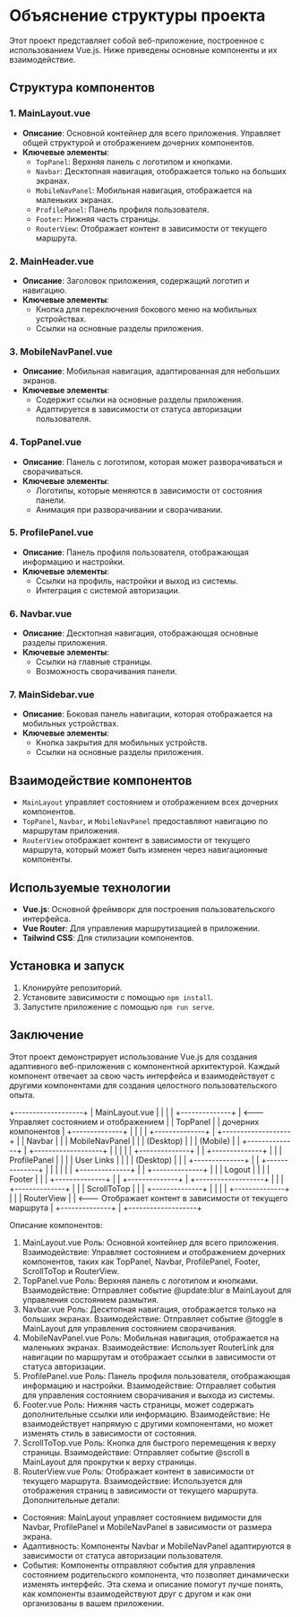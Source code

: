 # Объяснение структуры проекта

Этот проект представляет собой веб-приложение, построенное с использованием Vue.js. Ниже приведены основные компоненты и их взаимодействие.

## Структура компонентов

### 1. MainLayout.vue
- **Описание**: Основной контейнер для всего приложения. Управляет общей структурой и отображением дочерних компонентов.
- **Ключевые элементы**:
  - `TopPanel`: Верхняя панель с логотипом и кнопками.
  - `Navbar`: Десктопная навигация, отображается только на больших экранах.
  - `MobileNavPanel`: Мобильная навигация, отображается на маленьких экранах.
  - `ProfilePanel`: Панель профиля пользователя.
  - `Footer`: Нижняя часть страницы.
  - `RouterView`: Отображает контент в зависимости от текущего маршрута.

### 2. MainHeader.vue
- **Описание**: Заголовок приложения, содержащий логотип и навигацию.
- **Ключевые элементы**:
  - Кнопка для переключения бокового меню на мобильных устройствах.
  - Ссылки на основные разделы приложения.

### 3. MobileNavPanel.vue
- **Описание**: Мобильная навигация, адаптированная для небольших экранов.
- **Ключевые элементы**:
  - Содержит ссылки на основные разделы приложения.
  - Адаптируется в зависимости от статуса авторизации пользователя.

### 4. TopPanel.vue
- **Описание**: Панель с логотипом, которая может разворачиваться и сворачиваться.
- **Ключевые элементы**:
  - Логотипы, которые меняются в зависимости от состояния панели.
  - Анимация при разворачивании и сворачивании.

### 5. ProfilePanel.vue
- **Описание**: Панель профиля пользователя, отображающая информацию и настройки.
- **Ключевые элементы**:
  - Ссылки на профиль, настройки и выход из системы.
  - Интеграция с системой авторизации.

### 6. Navbar.vue
- **Описание**: Десктопная навигация, отображающая основные разделы приложения.
- **Ключевые элементы**:
  - Ссылки на главные страницы.
  - Возможность сворачивания панели.

### 7. MainSidebar.vue
- **Описание**: Боковая панель навигации, которая отображается на мобильных устройствах.
- **Ключевые элементы**:
  - Кнопка закрытия для мобильных устройств.
  - Ссылки на основные разделы приложения.

## Взаимодействие компонентов
- `MainLayout` управляет состоянием и отображением всех дочерних компонентов.
- `TopPanel`, `Navbar`, и `MobileNavPanel` предоставляют навигацию по маршрутам приложения.
- `RouterView` отображает контент в зависимости от текущего маршрута, который может быть изменен через навигационные компоненты.

## Используемые технологии
- **Vue.js**: Основной фреймворк для построения пользовательского интерфейса.
- **Vue Router**: Для управления маршрутизацией в приложении.
- **Tailwind CSS**: Для стилизации компонентов.

## Установка и запуск
1. Клонируйте репозиторий.
2. Установите зависимости с помощью `npm install`.
3. Запустите приложение с помощью `npm run serve`.

## Заключение
Этот проект демонстрирует использование Vue.js для создания адаптивного веб-приложения с компонентной архитектурой. Каждый компонент отвечает за свою часть интерфейса и взаимодействует с другими компонентами для создания целостного пользовательского опыта.

+-------------------+
|   MainLayout.vue  |
|                   |
|  +--------------+ |  <--- Управляет состоянием и отображением
|  |  TopPanel    | |        дочерних компонентов
|  +--------------+ |
|                   |
|  +--------------+ |   +-------------------+
|  |   Navbar     | |   |   MobileNavPanel   |
|  | (Desktop)    | |   | (Mobile)           |
|  +--------------+ |   +-------------------+
|                   |   |                   |
|  +--------------+ |   |  +--------------+ |
|  | ProfilePanel | |   |  |  User Links  | |
|  | (Desktop)    | |   |  +--------------+ |
|  +--------------+ |   |                   |
|                   |   |  +--------------+ |
|  +--------------+ |   |  |  Logout      | |
|  |   Footer     | |   |  +--------------+ |
|  +--------------+ |   +-------------------+
|                   |
|  +--------------+ |
|  | ScrollToTop  | |
|  +--------------+ |
|                   |
|  +--------------+ |
|  | RouterView   | |  <--- Отображает контент в зависимости от текущего маршрута
|  +--------------+ |
+-------------------+

Описание компонентов:
1. MainLayout.vue
Роль: Основной контейнер для всего приложения.
Взаимодействие: Управляет состоянием и отображением дочерних компонентов, таких как TopPanel, Navbar, ProfilePanel, Footer, ScrollToTop и RouterView.
2. TopPanel.vue
Роль: Верхняя панель с логотипом и кнопками.
Взаимодействие: Отправляет событие @update:blur в MainLayout для управления состоянием размытия.
3. Navbar.vue
Роль: Десктопная навигация, отображается только на больших экранах.
Взаимодействие: Отправляет событие @toggle в MainLayout для управления состоянием сворачивания.
4. MobileNavPanel.vue
Роль: Мобильная навигация, отображается на маленьких экранах.
Взаимодействие: Использует RouterLink для навигации по маршрутам и отображает ссылки в зависимости от статуса авторизации.
5. ProfilePanel.vue
Роль: Панель профиля пользователя, отображающая информацию и настройки.
Взаимодействие: Отправляет события для управления состоянием сворачивания и выхода из системы.
6. Footer.vue
Роль: Нижняя часть страницы, может содержать дополнительные ссылки или информацию.
Взаимодействие: Не взаимодействует напрямую с другими компонентами, но может изменять стиль в зависимости от состояния.
7. ScrollToTop.vue
Роль: Кнопка для быстрого перемещения к верху страницы.
Взаимодействие: Отправляет событие @scroll в MainLayout для прокрутки к верху страницы.
8. RouterView.vue
Роль: Отображает контент в зависимости от текущего маршрута.
Взаимодействие: Используется для отображения страниц в зависимости от текущего маршрута.
Дополнительные детали:
- Состояния: MainLayout управляет состоянием видимости для Navbar, ProfilePanel и MobileNavPanel в зависимости от размера экрана.
- Адаптивность: Компоненты Navbar и MobileNavPanel адаптируются в зависимости от статуса авторизации пользователя.
- События: Компоненты отправляют события для управления состоянием родительского компонента, что позволяет динамически изменять интерфейс.
Эта схема и описание помогут лучше понять, как компоненты взаимодействуют друг с другом и как они организованы в вашем приложении.
